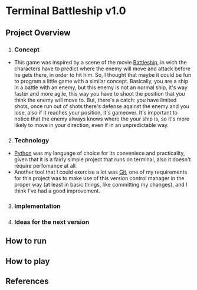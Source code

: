 # Terminal Battleship v1.0

## Project Overview

1. ### Concept
- This game was inspired by a scene of the movie [Battleship](https://www.imdb.com/title/tt1440129/), in wich the characters have to predict where the enemy will move and attack before he gets there, in order to hit him. So, I thought that maybe it could be fun to program a little game with a similar concept. Basically, you are a ship in a battle with an enemy, but this enemy is not an normal ship, it's way faster and more agile, this way you have to shoot the position that you think the enemy will move to. But, there's a catch: you have limited shots, once run out of shots there's defense against the enemy and you lose, also if it reaches your position, it's gameover. It's important to notice that the enemy always knows where the your ship is, so it's more likely to move in your direction, even if in an unpredictable way. 


2. ### Technology
- [Python](https://www.python.org/) was my language of choice for its conveniece and practicality, given that it is a fairly simple project that runs on terminal, also it doesn't require perfomance at all.
- Another tool that I could exercise a lot was [Git](https://git-scm.com/), one of my requirements for this project was to make use of this version control manager in the proper way (at least in basic things, like committing my changes), and I think I've had a good improvement. 

3. ### Implementation

4. ### Ideas for the next version

## How to run

## How to play

## References